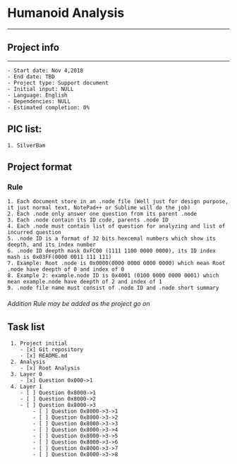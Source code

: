 # Humanoid Analysis
---
## Project info
---
	- Start date: Nov 4,2018
	- End date: TBD
	- Project type: Support document
	- Initial input: NULL
	- Language: English
	- Dependencies: NULL
	- Estimated completion: 0%

## PIC list:

	1. SilverBam

## Project format

### Rule
	1. Each document store in an .node file (Well just for design purpose, it just normal text, NotePad++ or Sublime will do the job)
	2. Each .node only answer one question from its parent .node
	3. Each .node contain its ID code, parents .node ID
	4. Each .node must contain list of question for analyzing and list of incurred question
	5. .node ID is a format of 32 bits hexcemal numbers which show its deepth, and its index number
	6. .node ID deepth mask 0xFC00 (1111 1100 0000 0000), its ID index mash is 0x03FF(0000 0011 111 111)
	7. Example: Root .node is 0x0000(0000 0000 0000 0000) which mean Root .node have deepth of 0 and index of 0
	8. Example 2: example.node ID is 0x4001 (0100 0000 0000 0001) which mean example.node have deepth of 2 and index of 1
	9. .node file name must consist of .node ID and .node short summary

###### _Addition Rule may be added as the project go on_


## Task list

	 1. Project initial
		- [x] Git repository
		- [x] README.md
	 2. Analysis
		- [x] Root Analysis
	 3. Layer 0
	 	- [x] Question 0x000->1
	 4. Layer 1
	 	- [ ] Question 0x8000->1
	 	- [ ] Question 0x8000->2
	 	- [ ] Question 0x8000->3
	 		- [ ] Question 0x8000->3->1
	 		- [ ] Question 0x8000->3->2
	 		- [ ] Question 0x8000->3->3
	 		- [ ] Question 0x8000->3->4
	 		- [ ] Question 0x8000->3->5
	 		- [ ] Question 0x8000->3->6
	 		- [ ] Question 0x8000->3->7
	 		- [ ] Question 0x8000->3->8